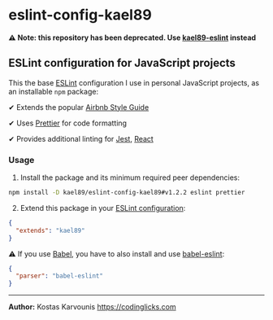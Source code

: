 # eslint-config-kael89

**⚠️ Note: this repository has been deprecated. Use [kael89-eslint](https://github.com/kael89/kael89-eslint) instead**

## ESLint configuration for JavaScript projects

This the base [ESLint](https://eslint.org/) configuration I use in personal JavaScript projects, as an installable `npm` package:

✔ Extends the popular [Airbnb Style Guide](https://github.com/airbnb/javascript)

✔ Uses [Prettier](https://prettier.io/) for code formatting

✔ Provides additional linting for [Jest](https://jestjs.io/), [React](https://reactjs.org/)

### Usage

1. Install the package and its minimum required peer dependencies:

```bash
npm install -D kael89/eslint-config-kael89#v1.2.2 eslint prettier
```

2. Extend this package in your [ESLint configuration](https://eslint.org/docs/user-guide/configuring):

```json
{
  "extends": "kael89"
}
```

⚠️ If you use [Babel](https://babeljs.io/), you have to also install and use [babel-eslint](https://www.npmjs.com/package/babel-eslint):

```json
{
  "parser": "babel-eslint"
}
```

---

**Author:** Kostas Karvounis https://codinglicks.com
